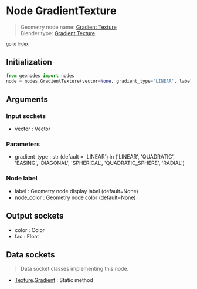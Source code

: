 
# Node GradientTexture

> Geometry node name: [Gradient Texture](https://docs.blender.org/manual/en/latest/modeling/geometry_nodes/texture/gradient.html)<br>
  Blender type: [Gradient Texture](https://docs.blender.org/api/current/bpy.types.ShaderNodeTexGradient.html)
  
<sub>go to [index](/docs/index.md)</sub>

## Initialization

```python
from geonodes import nodes
node = nodes.GradientTexture(vector=None, gradient_type='LINEAR', label=None, node_color=None)
```



## Arguments


### Input sockets

- vector : Vector

### Parameters

- gradient_type : str (default = 'LINEAR') in ('LINEAR', 'QUADRATIC', 'EASING', 'DIAGONAL', 'SPHERICAL', 'QUADRATIC_SPHERE', 'RADIAL')

### Node label

- label : Geometry node display label (default=None)
- node_color : Geometry node color (default=None)

## Output sockets

- color : Color
- fac : Float

## Data sockets

> Data socket classes implementing this node.
  
  
- [Texture](/docs/sockets/Texture.md).[Gradient](/docs/sockets/Texture.md#gradient) : Static method
  
